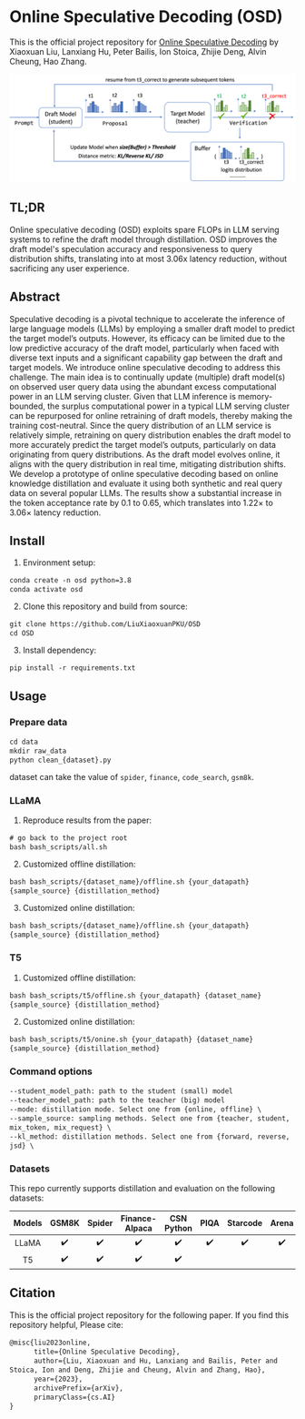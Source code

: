 # Online Speculative Decoding (OSD)

This is the official project repository for [Online Speculative Decoding](https://arxiv.org/pdf/2310.07177.pdf) by Xiaoxuan Liu, Lanxiang Hu, Peter Bailis, Ion Stoica, Zhijie Deng, Alvin Cheung, Hao Zhang.

<p align="center"><img src="assets/arch.png" alt="Architecture" width="800"></p>

## TL;DR
Online speculative decoding (OSD) exploits spare FLOPs in LLM serving systems to refine the draft model through distillation. OSD improves the draft model's speculation accuracy and responsiveness to query distribution shifts, translating into at most 3.06x latency reduction, without sacrificing any user experience. 

## Abstract
Speculative decoding is a pivotal technique to accelerate the inference of large language models (LLMs) by employing a smaller draft model to predict the target model’s outputs. However, its efficacy can be limited due to the low predictive accuracy of the draft model, particularly when faced with diverse text inputs and a significant capability gap between the draft and target models. We introduce online speculative decoding to address this challenge. The main idea is to continually update (multiple) draft model(s) on observed user query data using the abundant excess computational power in an LLM serving cluster. Given that LLM inference is memory-bounded, the surplus computational power in a typical LLM serving cluster can be repurposed for online retraining of draft models, thereby making the training cost-neutral. Since the query distribution of an LLM service is relatively simple, retraining on query distribution enables the draft model to more accurately predict the target model’s outputs, particularly on data originating from query distributions. As the draft model evolves online, it aligns with the query distribution in real time, mitigating distribution shifts. We develop a prototype of online speculative decoding based on online knowledge distillation and evaluate it using both synthetic and real query data on several popular LLMs. The results show a substantial increase in the token acceptance rate by 0.1 to 0.65, which translates into 1.22× to 3.06× latency reduction.

## Install
1. Environment setup:
```
conda create -n osd python=3.8
conda activate osd
```
2. Clone this repository and build from source:
```
git clone https://github.com/LiuXiaoxuanPKU/OSD
cd OSD
```
3. Install dependency:
```
pip install -r requirements.txt
```

## Usage
### Prepare data
```
cd data
mkdir raw_data
python clean_{dataset}.py
```
dataset can take the value of `spider`, `finance`, `code_search`, `gsm8k`.

### LLaMA
1. Reproduce results from the paper:
```
# go back to the project root
bash bash_scripts/all.sh
```
2. Customized offline distillation:
```
bash bash_scripts/{dataset_name}/offline.sh {your_datapath} {sample_source} {distillation_method}
```
3. Customized online distillation:
```
bash bash_scripts/{dataset_name}/offline.sh {your_datapath} {sample_source} {distillation_method}
```

### T5
1. Customized offline distillation:
```
bash bash_scripts/t5/offline.sh {your_datapath} {dataset_name} {sample_source} {distillation_method}
```
2. Customized online distillation:
```
bash bash_scripts/t5/onine.sh {your_datapath} {dataset_name} {sample_source} {distillation_method}
```

### Command options
```
--student_model_path: path to the student (small) model
--teacher_model_path: path to the teacher (big) model
--mode: distillation mode. Select one from {online, offline} \
--sample_source: sampling methods. Select one from {teacher, student, mix_token, mix_request} \
--kl_method: distillation methods. Select one from {forward, reverse, jsd} \
```

### Datasets
This repo currently supports distillation and evaluation on the following datasets:

Models | GSM8K | Spider | Finance-Alpaca | CSN Python | PIQA | Starcode | Arena | CNN Dailymail | Xsum |
:---: | :---: | :---: | :---: | :---: | :---: | :---: |:---: | :---: | :---: |
 LLaMA | :heavy_check_mark: | :heavy_check_mark: | :heavy_check_mark: | :heavy_check_mark: | :heavy_check_mark: | :heavy_check_mark: | :heavy_check_mark: |  |  |
T5 | :heavy_check_mark: | :heavy_check_mark: | :heavy_check_mark: | :heavy_check_mark: |  |  |  | :heavy_check_mark: | :heavy_check_mark: |

## Citation
This is the official project repository for the following paper. If you find this repository helpful, Please cite:
```
@misc{liu2023online,
      title={Online Speculative Decoding}, 
      author={Liu, Xiaoxuan and Hu, Lanxiang and Bailis, Peter and Stoica, Ion and Deng, Zhijie and Cheung, Alvin and Zhang, Hao},
      year={2023},
      archivePrefix={arXiv},
      primaryClass={cs.AI}
}
```
